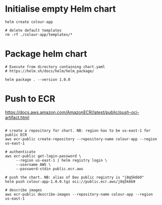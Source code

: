 # Initialise empty Helm chart
```
helm create colour-app

# delete default templates
rm -rf ./colour-app/templates/*
```

# Package helm chart
```
# Execute from directory containing chart.yaml
# https://helm.sh/docs/helm/helm_package/

helm package . --version 1.0.0
```

# Push to ECR
https://docs.aws.amazon.com/AmazonECR/latest/public/push-oci-artifact.html
 
```

# create a repository for chart. NB: region has to be us-east-1 for public ECR
aws ecr-public create-repository --repository-name colour-app --region us-east-1

# authenticate
aws ecr-public get-login-password \
     --region us-east-1 | helm registry login \
     --username AWS \
     --password-stdin public.ecr.aws

# push the chart. NB: alias of Dav public registry is "j8q5k6b9"
helm push colour-app-1.0.0.tgz oci://public.ecr.aws/j8q5k6b9

# describe images
aws ecr-public describe-images --repository-name colour-app --region us-east-1

```